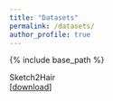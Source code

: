 ```yaml
---
title: "Datasets"
permalink: /datasets/
author_profile: true
---
```


{% include base_path %}

Sketch2Hair  
[[download](https://drive.google.com/file/d/1PeD1CcY1D_JOdqfr6DkkdtDl_w_u_-F6/view?usp=sharing/)]
